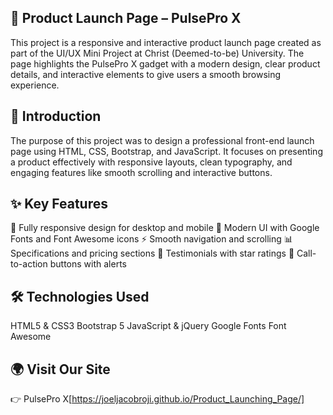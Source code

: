 ## 🚀 Product Launch Page – PulsePro X
This project is a responsive and interactive product launch page created as part of the UI/UX Mini Project at Christ (Deemed-to-be) University. The page highlights the PulsePro X gadget with a modern design, clear product details, and interactive elements to give users a smooth browsing experience.

## 📖 Introduction
The purpose of this project was to design a professional front-end launch page using HTML, CSS, Bootstrap, and JavaScript. It focuses on presenting a product effectively with responsive layouts, clean typography, and engaging features like smooth scrolling and interactive buttons.

## ✨ Key Features

📱 Fully responsive design for desktop and mobile
🎨 Modern UI with Google Fonts and Font Awesome icons
⚡ Smooth navigation and scrolling
📊 Specifications and pricing sections
💬 Testimonials with star ratings
🎯 Call-to-action buttons with alerts

## 🛠 Technologies Used

HTML5 & CSS3
Bootstrap 5
JavaScript & jQuery
Google Fonts
Font Awesome

## 🌍 Visit Our Site
👉 PulsePro X[https://joeljacobroji.github.io/Product_Launching_Page/]
